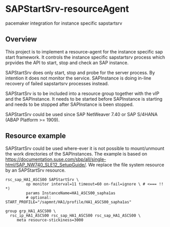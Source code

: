 # SAPStartSrv-resourceAgent
pacemaker integration for instance specific sapstartsrv
## Overview

This project is to implement a resource-agent for the instance specific sap start framework. It controls the instance specific
sapstartsrv process which prpvides the API to start, stop and check an SAP instance.

SAPStartSrv does only start, stop and probe for the server process. By intention it does not monitor the service. SAPInstance is doing in-line
recovery of failed sapstartsrv processes instead. 

SAPStartSrv is to be included into a resource group together with the vIP and the SAPInstance. It needs to be started before SAPInstance is starting and
needs to be stopped after SAPInstance is been stopped.

SAPStartSrv could be used since SAP NetWeaver 7.40 or SAP S/4HANA (ABAP Platform >= 1909).

## Resource example

SAPStartSrv could be used where-ever it is not possible to mount/unmount the work directories of the SAPInstances.
The example is based on https://documentation.suse.com/sbp/all/single-html/SAP_NW740_SLE12_SetupGuide/. We replace the file system resource by an SAPStartSrv resource.

```
rsc_sap_HA1_ASCS00 SAPStartSrv \
         op monitor interval=11 timeout=60 on-fail=ignore \ # <=== !! *)
         params InstanceName=HA1_ASCS00_sapha1as
         # optional: START_PROFILE="/sapmnt/HA1/profile/HA1_ASCS00_sapha1as"
         
group grp_HA1_ASCS00 \
  rsc_ip_HA1_ASCS00 rsc_sap_HA1_ASCS00 rsc_sap_HA1_ASCS00 \
     meta resource-stickiness=3000
```     
